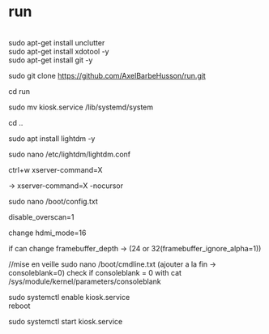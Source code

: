 # run
</br>
sudo apt-get install unclutter
</br>
sudo apt-get install xdotool -y
</br>
sudo apt-get install git -y
</br>

sudo git clone https://github.com/AxelBarbeHusson/run.git
</br>

cd run
</br>

sudo mv kiosk.service /lib/systemd/system
</br>

cd ..
</br>

sudo apt install lightdm -y
</br>

sudo nano /etc/lightdm/lightdm.conf
</br>

ctrl+w xserver-command=X
</br>

 -> xserver-command=X -nocursor
 </br>

sudo nano /boot/config.txt
</br>

disable_overscan=1
</br>

change hdmi_mode=16
</br>

if can change framebuffer_depth -> (24 or 32(framebuffer_ignore_alpha=1))
</br>

//mise en veille
sudo nano /boot/cmdline.txt
(ajouter a la fin -> consoleblank=0)
check if consoleblank = 0 with cat /sys/module/kernel/parameters/consoleblank

sudo systemctl enable kiosk.service
</br>
reboot
</br>

sudo systemctl start kiosk.service
</br>
